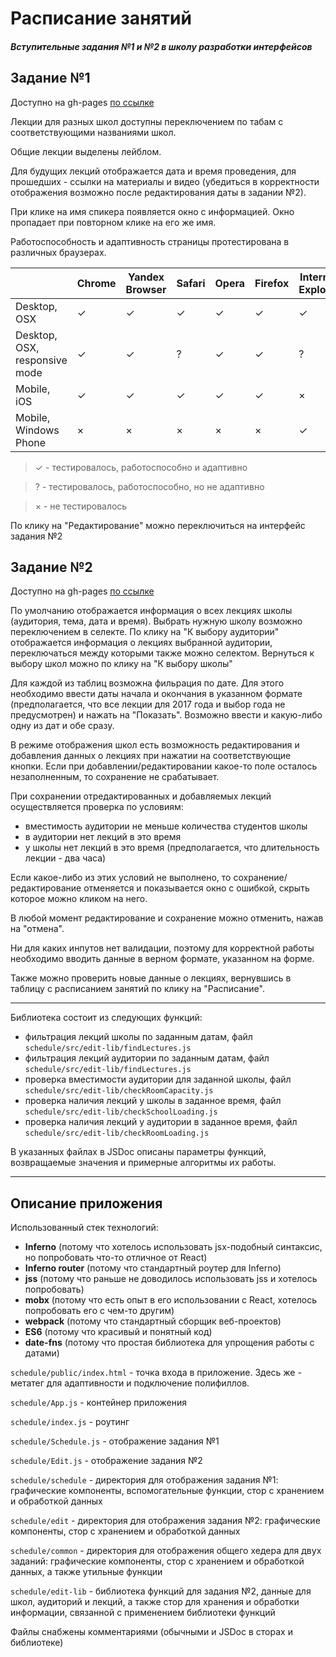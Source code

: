 # Расписание занятий

##### Вступительные задания №1 и №2 в школу разработки интерфейсов

## Задание №1

Доступно на gh-pages [по ссылке](https://gingeriale.github.io/schedule/#/)

Лекции для разных школ доступны переключением по табам с соответствующими названиями школ.

Общие лекции выделены лейблом.

Для будущих лекций отображается дата и время проведения, для прошедших - ссылки на материалы и видео (убедиться в корректности отображения возможно после редактирования даты в задании №2). 

При клике на имя спикера появляется окно с информацией. Окно пропадает при повторном клике на его же имя. 

Работоспособность и адаптивность страницы протестирована в различных браузерах.

||Chrome|Yandex Browser|Safari|Opera|Firefox|Internet Explorer|
|---|-|-|-|-|-|-|
|Desktop, OSX|✓|✓|✓|✓|✓|✓|
|Desktop, OSX, responsive mode|✓|✓|?|✓|✓|?|
|Mobile, iOS|✓|✓|✓|✓|✓|×|
|Mobile, Windows Phone|×|×|×|×|×|✓|

> ✓ - тестировалось, работоспособно и адаптивно

> ? - тестировалось, работоспособно, но не адаптивно

> × - не тестировалось

По клику на "Редактирование" можно переключиться на интерфейс задания №2

## Задание №2

Доступно на gh-pages [по ссылке](https://gingeriale.github.io/schedule/#/edit)

По умолчанию отображается информация о всех лекциях школы (аудитория, тема, дата и время). Выбрать нужную школу возможно переключением в селекте. По клику на "К выбору аудитории" отображается информация о лекциях выбранной аудитории, переключаться между которыми также можно селектом. Вернуться к выбору школ можно по клику на "К выбору школы"

Для каждой из таблиц возможна фильрация по дате. Для этого необходимо ввести даты начала и окончания в указанном формате (предполагается, что все лекции для 2017 года и выбор года не предусмотрен) и нажать на "Показать". Возможно ввести и какую-либо одну из дат и обе сразу.

В режиме отображения школ есть возможность редактирования и добавления данных о лекциях при нажатии на соответствующие кнопки.
Если при добавлении/редактировании какое-то поле осталось незаполненным, то сохранение не срабатывает. 

При сохранении отредактированных и добавляемых лекций осуществляется проверка по условиям:
- вместимость аудитории не меньше количества студентов школы
- в аудитории нет лекций в это время 
- у школы нет лекций в это время (предполагается, что длительность лекции - два часа)

Если какое-либо из этих условий не выполнено, то сохранение/редактирование отменяется и показывается окно с ошибкой, скрыть которое можно кликом на него.

В любой момент редактирование и сохранение можно отменить, нажав на "отмена".

Ни для каких инпутов нет валидации, поэтому для корректной работы необходимо вводить данные в верном формате, указанном на форме.

Также можно проверить новые данные о лекциях, вернувшись в таблицу с расписанием занятий по клику на "Расписание".

***
Библиотека состоит из следующих функций:
- фильтрация лекций школы по заданным датам, файл 
```schedule/src/edit-lib/findLectures.js```
- фильтрация лекций аудитории по заданным датам, файл
```schedule/src/edit-lib/findLectures.js```
- проверка вместимости аудитории для заданной школы, файл
```schedule/src/edit-lib/checkRoomCapacity.js```
- проверка наличия лекций у школы в заданное время, файл
```schedule/src/edit-lib/checkSchoolLoading.js```
- проверка наличия лекций у аудитории в заданное время, файл
```schedule/src/edit-lib/checkRoomLoading.js```

В указанных файлах в JSDoc описаны параметры функций, возвращаемые значения и примерные алгоритмы их работы.
***
## Описание приложения

Использованный стек технологий:
- __Inferno__ (потому что хотелось использовать jsx-подобный синтаксис, но попробовать что-то отличное от React)
- __Inferno router__ (потому что стандартный роутер для Inferno)
- __jss__ (потому что раньше не доводилось использовать jss и хотелось попробовать)
- __mobx__ (потому что есть опыт в его использовании с React, хотелось попробовать его с чем-то другим)
- __webpack__ (потому что стандартный сборщик веб-проектов)
- __ES6__ (потому что красивый и понятный код)
- __date-fns__ (потому что простая библиотека для упрощения работы с датами)

```schedule/public/index.html``` - точка входа в приложение.
Здесь же - метатег для адаптивности и подключение полифиллов.

```schedule/App.js``` - контейнер приложения

```schedule/index.js``` - роутинг

```schedule/Schedule.js``` - отображение задания №1

```schedule/Edit.js``` - отображение задания №2

```schedule/schedule``` - директория для отображения задания №1: графические компоненты, вспомогательные функции, стор с хранением и обработкой данных

```schedule/edit``` - директория для отображения задания №2: графические компоненты, стор с хранением и обработкой данных

```schedule/common``` - директория для отображения общего хедера для двух заданий: графические компоненты, стор с хранением и обработкой данных, а также утильные функции

```schedule/edit-lib``` - библиотека функций для задания №2, данные для школ, аудиторий и лекций, а также стор для хранения и обработки информации, связанной с применением библиотеки функций

Файлы снабжены комментариями (обычными и JSDoc в сторах и библиотеке)